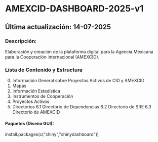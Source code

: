 # AMEXCID-DASHBOARD-2025-v1
## Última actualización: 14-07-2025
### Descripción: 
Elaboración y creación de la plataforma digital para la Agencia Mexicana para la Cooperación internacional (AMEXCID).
### Lista de Contenido y Estructura
0. Información General sobre Proyectos Activos de CID y AMEXCID
1. Mapas
2. Información Estadística
3. Instrumentos de Cooperación
4. Proyectos Activos
6. Directorios
  6.1 Directorio de Dependencias
  6.2 Directorio de SRE
  6.3 Directorio de AMEXCID
#### Paquetes (Diseño GUI):
install.packages(c("shiny","shinydashboard"))
